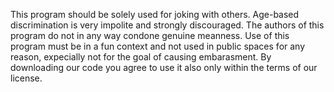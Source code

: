 This program should be solely used for joking with others. Age-based discrimination is very impolite and strongly discouraged. The authors of this program do not in any way condone genuine meanness. Use of this program must be in a fun context and not used in public spaces for any reason, expecially not for the goal of causing embarasment. By downloading our code you agree to use it also only within the terms of our license.